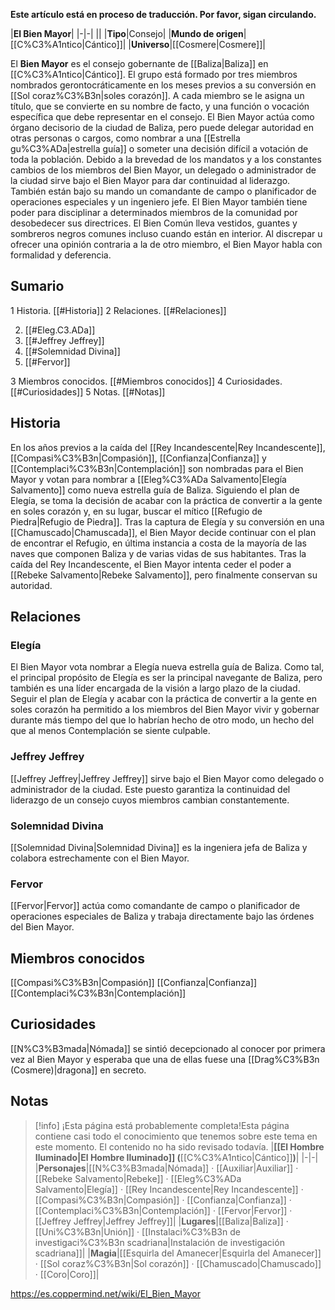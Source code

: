 **Este artículo está en proceso de traducción. Por favor, sigan circulando.**


|**El Bien Mayor**|
|-|-|
||
|**Tipo**|Consejo|
|**Mundo de origen**|[[C%C3%A1ntico\|Cántico]]|
|**Universo**|[[Cosmere\|Cosmere]]|

El **Bien Mayor** es el consejo gobernante de [[Baliza\|Baliza]] en [[C%C3%A1ntico\|Cántico]]. El grupo está formado por tres miembros nombrados gerontocráticamente en los meses previos a su conversión en [[Sol coraz%C3%B3n\|soles corazón]]. A cada miembro se le asigna un título, que se convierte en su nombre de facto, y una función o vocación específica que debe representar en el consejo.
El Bien Mayor actúa como órgano decisorio de la ciudad de Baliza, pero puede delegar autoridad en otras personas o cargos, como nombrar a una [[Estrella gu%C3%ADa\|estrella guía]] o someter una decisión difícil a votación de toda la población. Debido a la brevedad de los mandatos y a los constantes cambios de los miembros del Bien Mayor, un delegado o administrador de la ciudad sirve bajo el Bien Mayor para dar continuidad al liderazgo. También están bajo su mando un comandante de campo o planificador de operaciones especiales y un ingeniero jefe. El Bien Mayor también tiene poder para disciplinar a determinados miembros de la comunidad por desobedecer sus directrices.
El Bien Común lleva vestidos, guantes y sombreros negros comunes incluso cuando están en interior. Al discrepar u ofrecer una opinión contraria a la de otro miembro, el Bien Mayor habla con formalidad y deferencia.

## Sumario

1 Historia. [[#Historia]] 
2 Relaciones. [[#Relaciones]] 

2. [[#Eleg.C3.ADa]] 
2. [[#Jeffrey Jeffrey]] 
2. [[#Solemnidad Divina]] 
2. [[#Fervor]] 


3 Miembros conocidos. [[#Miembros conocidos]] 
4 Curiosidades. [[#Curiosidades]] 
5 Notas. [[#Notas]] 


## Historia
En los años previos a la caída del [[Rey Incandescente\|Rey Incandescente]], [[Compasi%C3%B3n\|Compasión]], [[Confianza\|Confianza]] y [[Contemplaci%C3%B3n\|Contemplación]] son nombradas para el Bien Mayor y votan para nombrar a [[Eleg%C3%ADa Salvamento\|Elegía Salvamento]] como nueva estrella guía de Baliza. Siguiendo el plan de Elegía, se toma la decisión de acabar con la práctica de convertir a la gente en soles corazón y, en su lugar, buscar el mítico [[Refugio de Piedra\|Refugio de Piedra]]. Tras la captura de Elegía y su conversión en una [[Chamuscado\|Chamuscada]], el Bien Mayor decide continuar con el plan de encontrar el Refugio, en última instancia a costa de la mayoría de las naves que componen Baliza y de varias vidas de sus habitantes. Tras la caída del Rey Incandescente, el Bien Mayor intenta ceder el poder a [[Rebeke Salvamento\|Rebeke Salvamento]], pero finalmente conservan su autoridad.

## Relaciones
### Elegía
El Bien Mayor vota nombrar a Elegía nueva estrella guía de Baliza. Como tal, el principal propósito de Elegía es ser la principal navegante de Baliza, pero también es una líder encargada de la visión a largo plazo de la ciudad. Seguir el plan de Elegía y acabar con la práctica de convertir a la gente en soles corazón ha permitido a los miembros del Bien Mayor vivir y gobernar durante más tiempo del que lo habrían hecho de otro modo, un hecho del que al menos Contemplación se siente culpable.

### Jeffrey Jeffrey
[[Jeffrey Jeffrey\|Jeffrey Jeffrey]] sirve bajo el Bien Mayor como delegado o administrador de la ciudad. Este puesto garantiza la continuidad del liderazgo de un consejo cuyos miembros cambian constantemente.

### Solemnidad Divina
[[Solemnidad Divina\|Solemnidad Divina]] es la ingeniera jefa de Baliza y colabora estrechamente con el Bien Mayor.

### Fervor
[[Fervor\|Fervor]] actúa como comandante de campo o planificador de operaciones especiales de Baliza y trabaja directamente bajo las órdenes del Bien Mayor.

## Miembros conocidos
[[Compasi%C3%B3n\|Compasión]]
[[Confianza\|Confianza]]
[[Contemplaci%C3%B3n\|Contemplación]]
## Curiosidades
[[N%C3%B3mada\|Nómada]] se sintió decepcionado al conocer por primera vez al Bien Mayor y esperaba que una de ellas fuese una [[Drag%C3%B3n (Cosmere)\|dragona]] en secreto.

## Notas

> [!info] ¡Esta página está probablemente completa!Esta página contiene casi todo el conocimiento que tenemos sobre este tema en este momento.
El contenido no ha sido revisado todavía.
|**[[El Hombre Iluminado\|El Hombre Iluminado]] (**[[C%C3%A1ntico\|Cántico]]**)**|
|-|-|
|**Personajes**|[[N%C3%B3mada\|Nómada]] · [[Auxiliar\|Auxiliar]] · [[Rebeke Salvamento\|Rebeke]] · [[Eleg%C3%ADa Salvamento\|Elegía]] · [[Rey Incandescente\|Rey Incandescente]] · [[Compasi%C3%B3n\|Compasión]] · [[Confianza\|Confianza]] · [[Contemplaci%C3%B3n\|Contemplación]] · [[Fervor\|Fervor]] · [[Jeffrey Jeffrey\|Jeffrey Jeffrey]]|
|**Lugares**|[[Baliza\|Baliza]] · [[Uni%C3%B3n\|Unión]] · [[Instalaci%C3%B3n de investigaci%C3%B3n scadriana\|Instalación de investigación scadriana]]|
|**Magia**|[[Esquirla del Amanecer\|Esquirla del Amanecer]] · [[Sol coraz%C3%B3n\|Sol corazón]] · [[Chamuscado\|Chamuscado]] · [[Coro\|Coro]]|



https://es.coppermind.net/wiki/El_Bien_Mayor